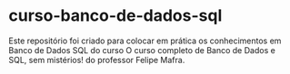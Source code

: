 # curso-banco-de-dados-sql
Este repositório foi criado para colocar em prática os conhecimentos em Banco de Dados SQL do curso O curso completo de Banco de Dados e SQL, sem mistérios! do professor  Felipe Mafra.
